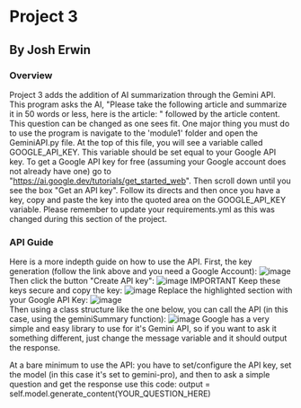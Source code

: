 # Project 3
## By Josh Erwin
### Overview
Project 3 adds the addition of AI summarization through the Gemini API. This program asks the AI, "Please take the following article and summarize it in 50 words or less, here is the article: " followed by the article content. This question can be changed as one sees fit.
One major thing you must do to use the program is navigate to the 'module1' folder and open the GeminiAPI.py file. At the top of this file, you will see a variable called GOOGLE_API_KEY. This variable should be set equal to your Google API key. To get a Google API key for free (assuming your Google account does not already have one) go to "https://ai.google.dev/tutorials/get_started_web". Then scroll down until you see the box "Get an API key". Follow its directs and then once you have a key, copy and paste the key into the quoted area on the GOOGLE_API_KEY variable.
Please remember to update your requirements.yml as this was changed during this section of the project.
### API Guide
Here is a more indepth guide on how to use the API.
First, the key generation (follow the link above and you need a Google Account):
![image](https://github.com/hypwr/CS325-Python-Web-Scraping-Project/assets/147878375/9eca993a-56de-4521-9e8d-1418ed19e2c2)
Then click the button "Create API key":
![image](https://github.com/hypwr/CS325-Python-Web-Scraping-Project/assets/147878375/b6ff2ee7-fe9f-4797-857f-5349481c79c6)
IMPORTANT Keep these keys secure and copy the key:
![image](https://github.com/hypwr/CS325-Python-Web-Scraping-Project/assets/147878375/f9d0c959-1db0-492b-9bee-fa344ef52b6b)
Replace the highlighted section with your Google API Key:
![image](https://github.com/hypwr/CS325-Python-Web-Scraping-Project/assets/147878375/82e3caaa-7175-4fd8-ba7b-d3f4717aff8a)
<br/>Then using a class structure like the one below, you can call the API (in this case, using the geminiSummary function):
![image](https://github.com/hypwr/CS325-Python-Web-Scraping-Project/assets/147878375/1a1abca2-d451-4cc7-89f2-1cf5c36ea7bb)
Google has a very simple and easy library to use for it's Gemini API, so if you want to ask it something different, just change the message variable and it should output the response.

At a bare minimum to use the API: you have to set/configure the API key, set the model (in this case it's set to gemini-pro), and then to ask a simple question and get the response use this code: output = self.model.generate_content(YOUR_QUESTION_HERE)
